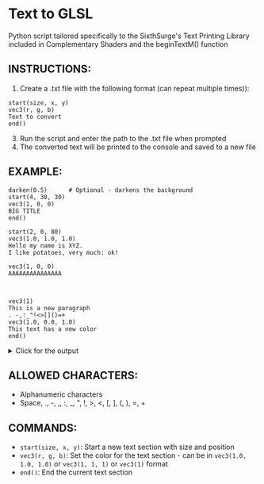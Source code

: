 # Text to GLSL
Python script tailored specifically to the SixthSurge's Text Printing Library included in Complementary Shaders and the beginTextM() function

## INSTRUCTIONS:

1. Create a .txt file with the following format (can repeat multiple times)):
```
start(size, x, y)
vec3(r, g, b)
Text to convert
end()
```
3. Run the script and enter the path to the .txt file when prompted
4. The converted text will be printed to the console and saved to a new file


## EXAMPLE:
```
darken(0.5)      # Optional - darkens the background
start(4, 30, 30)
vec3(1, 0, 0)
BIG TITLE
end()

start(2, 0, 80)
vec3(1.0, 1.0, 1.0)
Hello my name is XYZ.
I like potatoes, very much: ok!

vec3(1, 0, 0)
AAAAAAAAAAAAAAA



vec3(1)
This is a new paragraph
. -,:_"!<>[]()=+
vec3(1.0, 0.0, 1.0)
This text has a new color
end()
```

<details><summary>Click for the output</summary>
<p>

```
color.rgb = mix(color.rgb, vec3(0.0), 0.5);
beginTextM(4, vec2(30, 30));
    text.fgCol = vec4(1.0, 0.0, 0.0, 1.0);
    printString((_B, _I, _G, _space, _T, _I, _T, _L, _E));
    printLine();
endText(color.rgb);
beginTextM(2, vec2(0, 80));
    text.fgCol = vec4(1.0, 1.0, 1.0, 1.0);
    printString((_H, _e, _l, _l, _o, _space, _m, _y, _space, _n, _a, _m, _e, _space, _i, _s, _space, _X, _Y, _Z, _dot));
    printLine();
    printString((_I, _space, _l, _i, _k, _e, _space, _p, _o, _t, _a, _t, _o, _e, _s, _comma, _space, _v, _e, _r, _y, _space, _m, _u, _c, _h, _colon, _space, _o, _k, _exclm));
    printLine();
    printLine();
    text.fgCol = vec4(1.0, 0.0, 0.0, 1.0);
    printString((_A, _A, _A, _A, _A, _A, _A, _A, _A, _A, _A, _A, _A, _A, _A));
    printLine();
    printLine();
    printLine();
    printLine();
    text.fgCol = vec4(1.0, 1.0, 1.0, 1.0);
    printString((_T, _h, _i, _s, _space, _i, _s, _space, _a, _space, _n, _e, _w, _space, _p, _a, _r, _a, _g, _r, _a, _p, _h));
    printLine();
    printString((_dot, _space, _minus, _comma, _colon, _under, _quote, _exclm, _lt, _gt, _opsqr, _clsqr, _opprn, _clprn, _equal, _plus));
    printLine();
    text.fgCol = vec4(1.0, 0.0, 1.0, 1.0);
    printString((_T, _h, _i, _s, _space, _t, _e, _x, _t, _space, _h, _a, _s, _space, _a, _space, _n, _e, _w, _space, _c, _o, _l, _o, _r));
    printLine();
endText(color.rgb);
```
  
</p>
</details>


## ALLOWED CHARACTERS:
- Alphanumeric characters
- Space, ., -, ,, :, _, ", !, >, <, [, ], (, ), =, +


## COMMANDS:
- `start(size, x, y)`: Start a new text section with size and position
- `vec3(r, g, b)`: Set the color for the text section - can be in `vec3(1.0, 1.0, 1.0)` or `vec3(1, 1, 1)` or `vec3(1)` format
- `end()`: End the current text section
